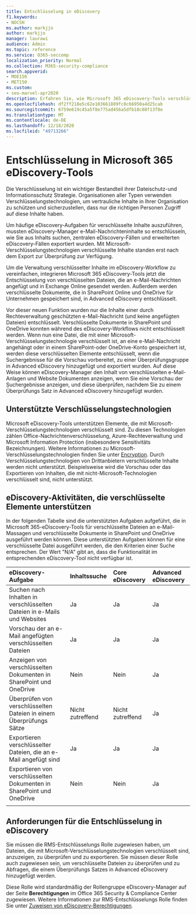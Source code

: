 ```yaml
---
title: Entschlüsselung in eDiscovery
f1.keywords:
- NOCSH
ms.author: markjjo
author: markjjo
manager: laurawi
audience: Admin
ms.topic: reference
ms.service: O365-seccomp
localization_priority: Normal
ms.collection: M365-security-compliance
search.appverid:
- MOE150
- MET150
ms.custom:
- seo-marvel-apr2020
description: Erfahren Sie, wie Microsoft 365 eDiscovery-Tools verschlüsselte Dokumente verarbeiten, die an e-Mail-Nachrichten angehängt und in SharePoint Online und OneDrive für Unternehmen gespeichert werden.
ms.openlocfilehash: df2ff218e5c62e103661889fc8c66950a4d25cab
ms.sourcegitcommit: 6759e619c45a5f8e775ad456a5dfb18c08f13f8e
ms.translationtype: MT
ms.contentlocale: de-DE
ms.lasthandoff: 12/18/2020
ms.locfileid: "49713266"
---
```

# <a name="decryption-in-microsoft-365-ediscovery-tools"></a>Entschlüsselung in Microsoft 365 eDiscovery-Tools

Die Verschlüsselung ist ein wichtiger Bestandteil ihrer Dateischutz-und Informationsschutz Strategie. Organisationen aller Typen verwenden Verschlüsselungstechnologien, um vertrauliche Inhalte in Ihrer Organisation zu schützen und sicherzustellen, dass nur die richtigen Personen Zugriff auf diese Inhalte haben.

Um häufige eDiscovery-Aufgaben für verschlüsselte Inhalte auszuführen, mussten eDiscovery-Manager e-Mail-Nachrichteninhalte so entschlüsseln, wie Sie aus Inhalts suchen, zentralen eDiscovery-Fällen und erweiterten eDiscovery-Fällen exportiert wurden. Mit Microsoft-Verschlüsselungstechnologien verschlüsselte Inhalte standen erst nach dem Export zur Überprüfung zur Verfügung.

Um die Verwaltung verschlüsselter Inhalte im eDiscovery-Workflow zu vereinfachen, integrieren Microsoft 365 eDiscovery-Tools jetzt die Entschlüsselung von verschlüsselten Dateien, die an e-Mail-Nachrichten angefügt und in Exchange Online gesendet werden. Außerdem werden verschlüsselte Dokumente, die in SharePoint Online und OneDrive für Unternehmen gespeichert sind, in Advanced eDiscovery entschlüsselt. 

Vor dieser neuen Funktion wurden nur die Inhalte einer durch Rechteverwaltung geschützten e-Mail-Nachricht (und keine angefügten Dateien) entschlüsselt. Verschlüsselte Dokumente in SharePoint und OneDrive konnten während des eDiscovery-Workflows nicht entschlüsselt werden. Wenn nun eine Datei, die mit einer Microsoft-Verschlüsselungstechnologie verschlüsselt ist, an eine e-Mail-Nachricht angehängt oder in einem SharePoint-oder OneDrive-Konto gespeichert ist, werden diese verschlüsselten Elemente entschlüsselt, wenn die Suchergebnisse für die Vorschau vorbereitet, zu einer Überprüfungsgruppe in Advanced eDiscovery hinzugefügt und exportiert wurden. Auf diese Weise können eDiscovery-Manager den Inhalt von verschlüsselten e-Mail-Anlagen und Website Dokumenten anzeigen, wenn Sie eine Vorschau der Suchergebnisse anzeigen, und diese überprüfen, nachdem Sie zu einem Überprüfungs Satz in Advanced eDiscovery hinzugefügt wurden.

## <a name="supported-encryption-technologies"></a>Unterstützte Verschlüsselungstechnologien

Microsoft eDiscovery-Tools unterstützen Elemente, die mit Microsoft-Verschlüsselungstechnologien verschlüsselt sind. Zu diesen Technologien zählen Office-Nachrichtenverschlüsselung, Azure-Rechteverwaltung und Microsoft Information Protection (insbesondere Sensitivitäts Bezeichnungen). Weitere Informationen zu Microsoft-Verschlüsselungstechnologien finden Sie unter [Encryption](encryption.md). Durch Verschlüsselungstechnologien von Drittanbietern verschlüsselte Inhalte werden nicht unterstützt. Beispielsweise wird die Vorschau oder das Exportieren von Inhalten, die mit nicht-Microsoft-Technologien verschlüsselt sind, nicht unterstützt.

## <a name="ediscovery-activities-that-support-encrypted-items"></a>eDiscovery-Aktivitäten, die verschlüsselte Elemente unterstützen

In der folgenden Tabelle sind die unterstützten Aufgaben aufgeführt, die in Microsoft 365-eDiscovery-Tools für verschlüsselte Dateien an e-Mail-Massagen und verschlüsselte Dokumente in SharePoint und OneDrive ausgeführt werden können. Diese unterstützten Aufgaben können für eine verschlüsselte Datei ausgeführt werden, die den Kriterien einer Suche entsprechen. Der Wert "N/A" gibt an, dass die Funktionalität im entsprechenden eDiscovery-Tool nicht verfügbar ist.

|eDiscovery-Aufgabe  |Inhaltssuche  |Core eDiscovery  |Advanced eDiscovery  |
|:---------|:---------|:---------|:---------|
|Suchen nach Inhalten in verschlüsselten Dateien in e-Mails und Websites     |Ja      |Ja      |Ja      |
|Vorschau der an e-Mail angefügten verschlüsselten Dateien     |Ja      |Ja     |Ja       |
|Anzeigen von verschlüsselten Dokumenten in SharePoint und OneDrive|Nein      |Nein    |Ja       |
|Überprüfen von verschlüsselten Dateien in einem Überprüfungs Sätze    |Nicht zutreffend      |Nicht zutreffend        | Ja        |
|Exportieren verschlüsselter Dateien, die an e-Mail angefügt sind    |Ja       |Ja  |Ja    |
|Exportieren von verschlüsselten Dokumenten in SharePoint und OneDrive    |Nein       |Nein  |Ja    |
|||||

## <a name="requirements-for-decryption-in-ediscovery"></a>Anforderungen für die Entschlüsselung in eDiscovery

Sie müssen die RMS-Entschlüsselungs Rolle zugewiesen haben, um Dateien, die mit Microsoft-Verschlüsselungstechnologien verschlüsselt sind, anzuzeigen, zu überprüfen und zu exportieren. Sie müssen dieser Rolle auch zugewiesen sein, um verschlüsselte Dateien zu überprüfen und zu Abfragen, die einem Überprüfungs Satzes in Advanced eDiscovery hinzugefügt werden.

Diese Rolle wird standardmäßig der Rollengruppe eDiscovery-Manager auf der Seite **Berechtigungen** im Office 365 Security & Compliance Center zugewiesen. Weitere Informationen zur RMS-Entschlüsselungs Rolle finden Sie unter [Zuweisen von eDiscovery-Berechtigungen](assign-ediscovery-permissions.md#rms-decrypt).
